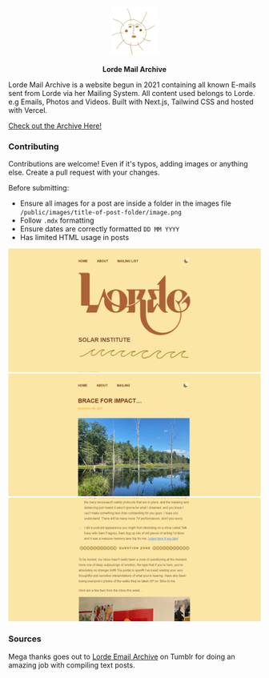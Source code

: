 <p align="center">
    <img src="public/images/sun.png" 
     width="100" 
     height="100"/>
</p>
<p align="center">
<b>Lorde Mail Archive</b>
</p>

Lorde Mail Archive is a website begun in 2021 containing all known E-mails sent from Lorde via her Mailing System. All content used belongs to Lorde. e.g Emails, Photos and Videos. Built with Next.js, Tailwind CSS and hosted with Vercel.

[Check out the Archive Here!](https://lorde-mail-archive.vercel.app/)

### Contributing

Contributions are welcome! Even if it's typos, adding images or anything else. Create a pull request with your changes.

Before submitting:

- Ensure all images for a post are inside a folder in the images file `/public/images/title-of-post-folder/image.png`
- Follow `.mdx` formatting
- Ensure dates are correctly formatted `DD MM YYYY`
- Has limited HTML usage in posts

![Preview](public/images/preview.png)
![Blog Preview](public/blog-preview.png)
![Blog Preview](public/blog-preview2.png)

### Sources

Mega thanks goes out to [Lorde Email Archive](https://lordeemailarchive.tumblr.com) on Tumblr for doing an amazing job with compiling text posts.